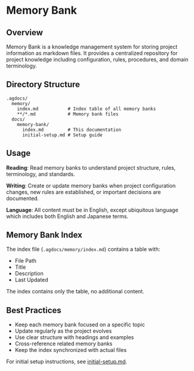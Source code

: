 # Memory Bank

## Overview

Memory Bank is a knowledge management system for storing project information as markdown files. It provides a centralized repository for project knowledge including configuration, rules, procedures, and domain terminology.

## Directory Structure

```
.agdocs/
  memory/
    index.md           # Index table of all memory banks
    **/*.md            # Memory bank files
  docs/
    memory-bank/
      index.md         # This documentation
      initial-setup.md # Setup guide
```

## Usage

**Reading**: Read memory banks to understand project structure, rules, terminology, and standards.

**Writing**: Create or update memory banks when project configuration changes, new rules are established, or important decisions are documented.

**Language**: All content must be in English, except ubiquitous language which includes both English and Japanese terms.

## Memory Bank Index

The index file (`.agdocs/memory/index.md`) contains a table with:
- File Path
- Title
- Description
- Last Updated

The index contains only the table, no additional content.

## Best Practices

- Keep each memory bank focused on a specific topic
- Update regularly as the project evolves
- Use clear structure with headings and examples
- Cross-reference related memory banks
- Keep the index synchronized with actual files

For initial setup instructions, see [initial-setup.md](./initial-setup.md).

